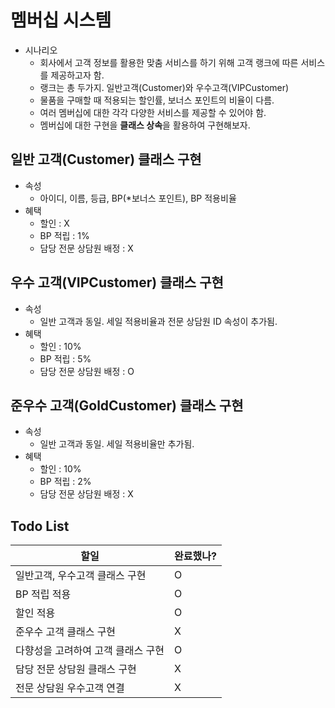 # 멤버십 시스템

- 시나리오
  - 회사에서 고객 정보를 활용한 맞춤 서비스를 하기 위해 고객 랭크에 따른 서비스를 제공하고자 함.
  - 랭크는 총 두가지. 일반고객(Customer)와 우수고객(VIPCustomer)
  - 물품을 구매할 때 적용되는 할인률, 보너스 포인트의 비율이 다름.
  - 여러 멤버십에 대한 각각 다양한 서비스를 제공할 수 있어야 함.
  - 멤버십에 대한 구현을 **클래스 상속**을 활용하여 구현해보자.

## 일반 고객(Customer) 클래스 구현
- 속성
  - 아이디, 이름, 등급, BP(*보너스 포인트), BP 적용비율
- 혜택
  - 할인 : X
  - BP 적립 : 1%
  - 담당 전문 상담원 배정 : X

## 우수 고객(VIPCustomer) 클래스 구현
- 속성
  - 일반 고객과 동일. 세일 적용비율과 전문 상담원 ID 속성이 추가됨.
- 혜택
  - 할인 : 10%
  - BP 적립 : 5%
  - 담당 전문 상담원 배정 : O

## 준우수 고객(GoldCustomer) 클래스 구현
- 속성
  - 일반 고객과 동일. 세일 적용비율만 추가됨.
- 혜택
  - 할인 : 10%
  - BP 적립 : 2%
  - 담당 전문 상담원 배정 : X

## Todo List

|할일|완료했나?|
|--|--|
|일반고객, 우수고객 클래스 구현|O|
|BP 적립 적용|O|
|할인 적용|O|
|준우수 고객 클래스 구현|X|
|다향성을 고려하여 고객 클래스 구현|O|
|담당 전문 상담원 클래스 구현|X|
|전문 상담원 우수고객 연결|X|